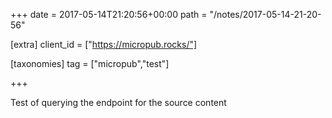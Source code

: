 +++
date = 2017-05-14T21:20:56+00:00
path = "/notes/2017-05-14-21-20-56"

[extra]
client_id = ["https://micropub.rocks/"]

[taxonomies]
tag = ["micropub","test"]

+++

<p>Test of querying the endpoint for the source content</p>
